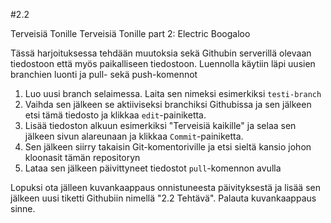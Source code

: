#2.2

Terveisiä Tonille
Terveisiä Tonille part 2: Electric Boogaloo

Tässä harjoituksessa tehdään muutoksia sekä Githubin serverillä olevaan tiedostoon että myös paikalliseen tiedostoon. 
Luennolla käytiin läpi uusien branchien luonti ja pull- sekä push-komennot

1. Luo uusi branch selaimessa. Laita sen nimeksi esimerkiksi `testi-branch`
2. Vaihda sen jälkeen se aktiiviseksi branchiksi Githubissa ja sen jälkeen etsi tämä tiedosto ja klikkaa `edit`-painiketta.
3. Lisää tiedoston alkuun esimerkiksi "Terveisiä kaikille" ja selaa sen jälkeen sivun alareunaan ja klikkaa `Commit`-painiketta.
4. Sen jälkeen siirry takaisin Git-komentoriville ja etsi sieltä kansio johon kloonasit tämän repositoryn
5. Lataa sen jälkeen päivittyneet tiedostot `pull`-komennon avulla

Lopuksi ota jälleen kuvankaappaus onnistuneesta päivityksestä ja lisää sen jälkeen uusi tiketti Githubiin nimellä "2.2 Tehtävä". Palauta kuvankaappaus sinne.

